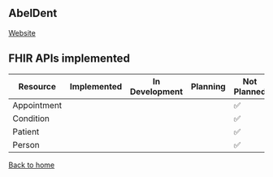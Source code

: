 ## AbelDent

[Website](https://www.abelsoft.com/dental-software/)

## FHIR APIs implemented

| Resource  | Implemented | In Development | Planning | Not Planned |
| --------- | ----------- | -------------- | -------- | ----------- |
| Appointment |  |  |  | ✅ |
| Condition |  |  |  | ✅ |
| Patient |  |  |  | ✅ |
| Person |  |  |  | ✅ |

[Back to home](/)
